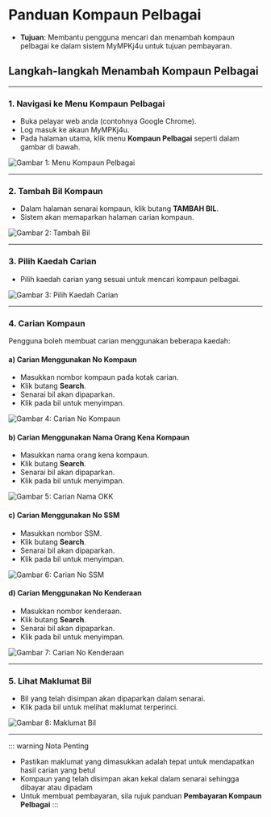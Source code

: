 # Panduan Kompaun Pelbagai

- **Tujuan**: Membantu pengguna mencari dan menambah kompaun pelbagai ke dalam sistem MyMPKj4u untuk tujuan pembayaran.

## Langkah-langkah Menambah Kompaun Pelbagai

---

### 1. **Navigasi ke Menu Kompaun Pelbagai**
   - Buka pelayar web anda (contohnya Google Chrome).
   - Log masuk ke akaun MyMPKj4u.
   - Pada halaman utama, klik menu **Kompaun Pelbagai** seperti dalam gambar di bawah.

   ![Gambar 1: Menu Kompaun Pelbagai](./image/kompaun-pelbagai/image1.jpg)

---

### 2. **Tambah Bil Kompaun**
   - Dalam halaman senarai kompaun, klik butang **TAMBAH BIL**.
   - Sistem akan memaparkan halaman carian kompaun.

   ![Gambar 2: Tambah Bil](./image/kompaun-pelbagai/image2.jpg)

---

### 3. **Pilih Kaedah Carian**
   - Pilih kaedah carian yang sesuai untuk mencari kompaun pelbagai.

   ![Gambar 3: Pilih Kaedah Carian](./image/kompaun-pelbagai/image3.jpg)

---

### 4. **Carian Kompaun**
   Pengguna boleh membuat carian menggunakan beberapa kaedah:

   #### a) **Carian Menggunakan No Kompaun**
   - Masukkan nombor kompaun pada kotak carian.
   - Klik butang **Search**.
   - Senarai bil akan dipaparkan.
   - Klik pada bil untuk menyimpan.

   ![Gambar 4: Carian No Kompaun](./image/kompaun-pelbagai/image4.jpg)

   #### b) **Carian Menggunakan Nama Orang Kena Kompaun**
   - Masukkan nama orang kena kompaun.
   - Klik butang **Search**.
   - Senarai bil akan dipaparkan.
   - Klik pada bil untuk menyimpan.

   ![Gambar 5: Carian Nama OKK](./image/kompaun-pelbagai/image5.jpg)

   #### c) **Carian Menggunakan No SSM**
   - Masukkan nombor SSM.
   - Klik butang **Search**.
   - Senarai bil akan dipaparkan.
   - Klik pada bil untuk menyimpan.

   ![Gambar 6: Carian No SSM](./image/kompaun-pelbagai/image6.jpg)

   #### d) **Carian Menggunakan No Kenderaan**
   - Masukkan nombor kenderaan.
   - Klik butang **Search**.
   - Senarai bil akan dipaparkan.
   - Klik pada bil untuk menyimpan.

   ![Gambar 7: Carian No Kenderaan](./image/kompaun-pelbagai/image7.jpg)

---

### 5. **Lihat Maklumat Bil**
   - Bil yang telah disimpan akan dipaparkan dalam senarai.
   - Klik pada bil untuk melihat maklumat terperinci.

   ![Gambar 8: Maklumat Bil](./image/kompaun-pelbagai/image8.jpg)

---

::: warning Nota Penting
- Pastikan maklumat yang dimasukkan adalah tepat untuk mendapatkan hasil carian yang betul
- Kompaun yang telah disimpan akan kekal dalam senarai sehingga dibayar atau dipadam
- Untuk membuat pembayaran, sila rujuk panduan **Pembayaran Kompaun Pelbagai**
::: 